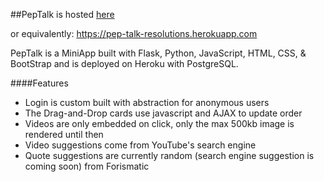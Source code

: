 ##PepTalk is hosted [here](https://pep-talk-resolutions.herokuapp.com)

or equivalently: https://pep-talk-resolutions.herokuapp.com

PepTalk is a MiniApp built with Flask, Python, JavaScript, HTML, CSS, & BootStrap and is deployed on Heroku with PostgreSQL.

####Features
* Login is custom built with abstraction for anonymous users
* The Drag-and-Drop cards use javascript and AJAX to update order
* Videos are only embedded on click, only the max 500kb image is rendered until then
* Video suggestions come from YouTube's search engine
* Quote suggestions are currently random (search engine suggestion is coming soon) from Forismatic